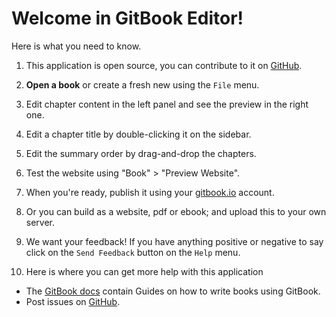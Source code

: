 # Welcome in GitBook Editor!

Here is what you need to know.

1. This application is open source, you can contribute to it on [GitHub](https://github.com/GitbookIO/editor).

2. **Open a book** or create a fresh new using the `File` menu.

3. Edit chapter content in the left panel and see the preview in the right one.

4. Edit a chapter title by double-clicking it on the sidebar.

5. Edit the summary order by drag-and-drop the chapters.

6. Test the website using "Book" > "Preview Website".

7. When you're ready, publish it using your [gitbook.io](https://www.gitbook.io) account.

8. Or you can build as a website, pdf or ebook; and upload this to your own server.

9. We want your feedback! If you have anything positive or negative to say click
   on the `Send Feedback` button on the `Help` menu.

10. Here is where you can get more help with this application

   * The [GitBook docs](https://github.com/GitbookIO/gitbook) contain Guides on how to write books using GitBook.
   * Post issues on [GitHub](https://github.com/FriendCode/codebox/issues).
